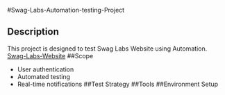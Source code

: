 #Swag-Labs-Automation-testing-Project
## Description
This project is designed to test Swag Labs Website using Automation. [Swag-Labs-Website](https://www.saucedemo.com/)
##Scope
- User authentication
- Automated testing
- Real-time notifications
##Test Strategy
##Tools
##Environment Setup
